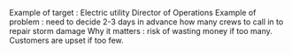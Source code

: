 Example of target : Electric utility Director of Operations 
Example of problem : need to decide 2-3 days in advance how many crews to call in to repair storm damage
Why it matters : risk of wasting money if too many. Customers are upset if too few. 
